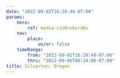 ```yaml
---
date: "2022-09-02T16:28:48-07:00"
params:
    hero:
        ref: media-rzz6rxbzrd6v
    nav:
        place:
            us/or: false
    timeRange:
        from: "2022-09-02T16:28:48-07:00"
        thru: "2022-09-06T09:34:06-07:00"
title: Silverton, Oregon
---
```

